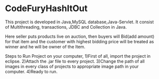 # CodeFuryHashItOut
This project is developed in Java,MySQL database,Java-Servlet. It consist of Multithreading, transactions, JDBC and Collection in Java.

Here seller puts products live on auction,
then buyers will Bid(add amount) for that item and the customer with highest bidding price will be treated as winner and he will be owner of the Item.

Steps to Run Project on your computer, 
1)First of all, import the project in eclipse.
2)Attach the .jar file to every project.
3)Change the path of all images in every class of projects to appropriate image path in your computer.
4)Ready to run.
